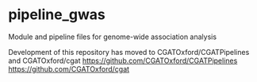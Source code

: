 # pipeline_gwas
Module and pipeline files for genome-wide association analysis

Development of this repository has moved to CGATOxford/CGATPipelines and CGATOxford/cgat
https://github.com/CGATOxford/CGATPipelines
https://github.com/CGATOxford/cgat
